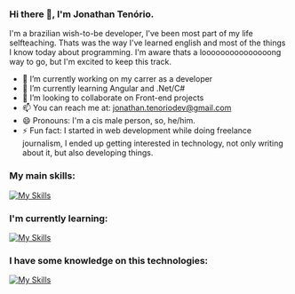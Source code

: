 ### Hi there 👋, I'm Jonathan Tenório.

I'm a brazilian wish-to-be developer, I've been most part of my life selfteaching. Thats was the way I've learned english and most of the things I know today about programming. I'm aware thats a looooooooooooooong way to go, but I'm excited to keep this track. 

<!-- Space for portfolio page (When created) -->

<!--
**tenoriodasilva31/tenoriodasilva31** is a ✨ _special_ ✨ repository because its `README.md` (this file) appears on your GitHub profile.

Here are some ideas to get you started:
-->
- 🔭 I’m currently working on my carrer as a developer
- 🌱 I’m currently learning Angular and .Net/C#
- 👯 I’m looking to collaborate on Front-end projects
- 📫 You can reach me at: jonathan.tenoriodev@gmail.com
- 😄 Pronouns: I'm a cis male person, so, he/him.
- ⚡ Fun fact: I started in web development while doing freelance journalism, I ended up getting interested in technology, not only writing about it, but also developing things.

### My main skills:

[![My Skills](https://skillicons.dev/icons?i=js,html,css,ts,angular,vuejs,react,cs,nodejs,dotnet,git,github)](https://skillicons.dev)

### I'm currently learning:

[![My Skills](https://skillicons.dev/icons?i=go,react)](https://skillicons.dev)

### I have some knowledge on this technologies:
[![My Skills](https://skillicons.dev/icons?i=c,cpp,py,java,aws,gcp,kotlin,php,rust,go)](https://skillicons.dev)
